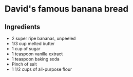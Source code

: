# David's famous banana bread

## Ingredients

- 2 super ripe bananas, unpeeled
- 1/3 cup melted butter
- 1 cup of sugar
- 1 teaspoon vanilla extract
- 1 teaspoon baking soda
- Pinch of salt
- 1 1/2 cups of all-purpose flour
